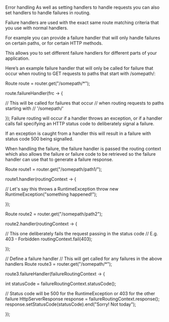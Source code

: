 Error handling
As well as setting handlers to handle requests you can also set handlers to handle failures in routing.

Failure handlers are used with the exact same route matching criteria that you use with normal handlers.

For example you can provide a failure handler that will only handle failures on certain paths, or for certain HTTP methods.

This allows you to set different failure handlers for different parts of your application.

Here’s an example failure handler that will only be called for failure that occur when routing to GET requests to paths that start with /somepath/:

Route route = router.get("/somepath/*");

route.failureHandler(frc -> {

  // This will be called for failures that occur
  // when routing requests to paths starting with
  // '/somepath/'

});
Failure routing will occur if a handler throws an exception, or if a handler calls fail specifying an HTTP status code to deliberately signal a failure.

If an exception is caught from a handler this will result in a failure with status code 500 being signalled.

When handling the failure, the failure handler is passed the routing context which also allows the failure or failure code to be retrieved so the failure handler can use that to generate a failure response.

Route route1 = router.get("/somepath/path1/");

route1.handler(routingContext -> {

  // Let's say this throws a RuntimeException
  throw new RuntimeException("something happened!");

});

Route route2 = router.get("/somepath/path2");

route2.handler(routingContext -> {

  // This one deliberately fails the request passing in the status code
  // E.g. 403 - Forbidden
  routingContext.fail(403);

});

// Define a failure handler
// This will get called for any failures in the above handlers
Route route3 = router.get("/somepath/*");

route3.failureHandler(failureRoutingContext -> {

  int statusCode = failureRoutingContext.statusCode();

  // Status code will be 500 for the RuntimeException or 403 for the other failure
  HttpServerResponse response = failureRoutingContext.response();
  response.setStatusCode(statusCode).end("Sorry! Not today");

});
